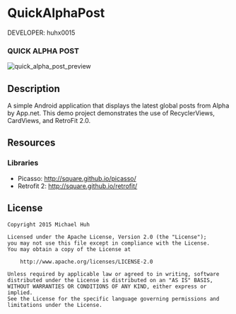 QuickAlphaPost
========================

DEVELOPER: huhx0015

### QUICK ALPHA POST
![quick_alpha_post_preview](https://cloud.githubusercontent.com/assets/1645482/12593588/b09ed298-c426-11e5-9a84-24097102776c.gif)

## Description

A simple Android application that displays the latest global posts from Alpha by App.net. This demo project demonstrates the use of RecyclerViews, CardViews, and RetroFit 2.0.

## Resources

### Libraries

* Picasso: http://square.github.io/picasso/
* Retrofit 2: http://square.github.io/retrofit/

## License

    Copyright 2015 Michael Huh

    Licensed under the Apache License, Version 2.0 (the "License");
    you may not use this file except in compliance with the License.
    You may obtain a copy of the License at

        http://www.apache.org/licenses/LICENSE-2.0

    Unless required by applicable law or agreed to in writing, software
    distributed under the License is distributed on an "AS IS" BASIS,
    WITHOUT WARRANTIES OR CONDITIONS OF ANY KIND, either express or implied.
    See the License for the specific language governing permissions and
    limitations under the License.
